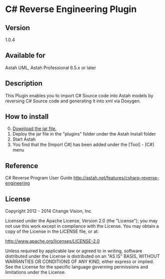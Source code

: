 C# Reverse Engineering Plugin
=============================

Version
------------
1.0.4

Available for
------------
Astah UML, Astah Professional 6.5.x or later

Description
------------
This Plugin enables you to import C# Source code into Astah models by
reversing C# Source code and generating it into xml via Doxygen.

How to install
------------
0. [Download the jar file.](http://astah.change-vision.com/plugins/csharpreverse/1.0.4.html)
1. Deploy the jar file in the "plugins" folder under the Astah Install folder
2. Start Astah
3. You find that the [Import C#] has been added under the [Tool] - [C#] menu

Reference
------------
C# Reverse Program User Guide
http://astah.net/features/csharp-reverse-engineering


License
------------
Copyright 2012 - 2014 Change Vision, Inc.

Licensed under the Apache License, Version 2.0 (the "License");
you may not use this work except in compliance with the License.
You may obtain a copy of the License in the LICENSE file, or at:

   <http://www.apache.org/licenses/LICENSE-2.0>

   Unless required by applicable law or agreed to in writing, software
   distributed under the License is distributed on an "AS IS" BASIS,
   WITHOUT WARRANTIES OR CONDITIONS OF ANY KIND, either express or implied.
   See the License for the specific language governing permissions and
   limitations under the License.

